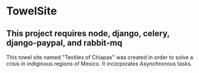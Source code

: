 # TowelSite

## This project requires node, django, celery, django-paypal, and rabbit-mq

This towel site named "Textiles of Chiapas" was created in order to solve a crisis in indiginous regions of Mexico.
It incorporates Asynchronous tasks.
